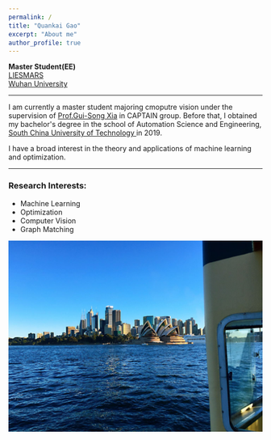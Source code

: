 ```yaml
---
permalink: /
title: "Quankai Gao"
excerpt: "About me"
author_profile: true
---
```

<span style="font-weight:bold">Master Student(EE)</span><br>
<a href="http://www.lmars.whu.edu.cn/" target="_blank">LIESMARS</a><br>
<a href="https://www.whu.edu.cn/information-technology" target="_blank">Wuhan University</a><br>

---

I am currently a master student majoring cmoputre vision under the supervision of <a href="http://www.captain-whu.com/xia.html" target="_blank"> Prof.Gui-Song Xia</a> in CAPTAIN group. Before that, I obtained my bachelor's degree in the school of Automation Science and Engineering, <a href="https://www.scut.edu.cn/" target="_blank"> South China University of Technology </a>in 2019.

I have a broad interest in the theory and applications of machine learning and optimization.

---

### Research Interests:
* Machine Learning
* Optimization
* Computer Vision
* Graph Matching


![Editing a markdown file for a talk](/images/Sydney.jpg)


